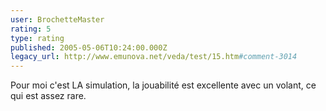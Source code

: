 ```yaml
---
user: BrochetteMaster
rating: 5
type: rating
published: 2005-05-06T10:24:00.000Z
legacy_url: http://www.emunova.net/veda/test/15.htm#comment-3014
---
```

Pour moi c'est LA simulation, la jouabilité est excellente avec un volant, ce qui est assez rare.